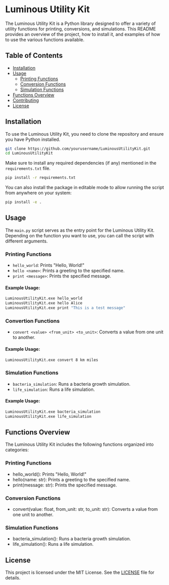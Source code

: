 # Luminous Utility Kit

The Luminous Utility Kit is a Python library designed to offer a variety of utility functions for printing, conversions, and simulations. This README provides an overview of the project, how to install it, and examples of how to use the various functions available.

## Table of Contents
- [Installation](#installation)
- [Usage](#usage)
  - [Printing Functions](#printing-functions)
  - [Conversion Functions](#conversion-functions)
  - [Simulation Functions](#simulation-functions)
- [Functions Overview](#functions-overview)
- [Contributing](#contributing)
- [License](#license)

## Installation

To use the Luminous Utility Kit, you need to clone the repository and ensure you have Python installed.

```sh
git clone https://github.com/yourusername/LuminousUtilityKit.git
cd LuminousUtilityKit
```
Make sure to install any required dependencies (if any) mentioned in the `requirements.txt` file.

```sh
pip install -r requirements.txt
```

You can also install the package in editable mode to allow running the script from anywhere on your system:

```sh
pip install -e .
```

## Usage

The `main.py` script serves as the entry point for the Luminous Utility Kit. Depending on the function you want to use, you can call the script with different arguments.

### Printing Functions

- `hello_world`: Prints "Hello, World!"
- `hello <name>`: Prints a greeting to the specified name.
- `print <message>`: Prints the specified message.

#### Example Usage:

```sh
LuminousUtilityKit.exe hello_world
LuminousUtilityKit.exe hello Alice
LuminousUtilityKit.exe print "This is a test message"
```

### Convertion Functions

- `convert <value> <from_unit> <to_unit>`: Converts a value from one unit to another.

#### Example Usage:

```sh
LuminousUtilityKit.exe convert 8 km miles
```

### Simulation Functions

- `bacteria_simulation`: Runs a bacteria growth simulation.
- `life_simulation`: Runs a life simulation.

#### Example Usage:

```sh
LuminousUtilityKit.exe bacteria_simulation
LuminousUtilityKit.exe life_simulation
```

## Functions Overview

The Luminous Utility Kit includes the following functions organized into categories:

### Printing Functions

- hello_world(): Prints "Hello, World!"
- hello(name: str): Prints a greeting to the specified name.
- print(message: str): Prints the specified message.

### Conversion Functions

- convert(value: float, from_unit: str, to_unit: str): Converts a value from one unit to another.

### Simulation Functions

- bacteria_simulation(): Runs a bacteria growth simulation.
- life_simulation(): Runs a life simulation.

## License

This project is licensed under the MIT License. See the [LICENSE](LICENSE) file for details.